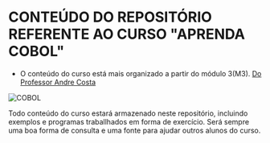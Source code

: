# CONTEÚDO DO REPOSITÓRIO REFERENTE AO CURSO "APRENDA COBOL"

- O conteúdo do curso está mais organizado a partir do módulo 3(M3).
  <a href="https://www.udemy.com/course/aprendacobol/">Do Professor Andre Costa</a>

![COBOL](https://img.shields.io/badge/cobol-%23323330.svg?style=for-the-badge&logo=cobol&logoColor=%23F7DF1E)


<p>Todo conteúdo do curso estará armazenado neste repositório, incluindo exemplos e programas traballhados em forma de exercício. Será sempre uma boa forma de consulta e uma fonte para ajudar outros alunos do curso.
</p>
